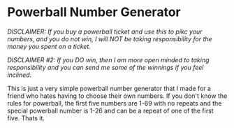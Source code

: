 # Powerball Number Generator

*DISCLAIMER: If you buy a powerball ticket and use this to pikc your numbers, and you do not win, I will NOT be taking responsibility for the money you spent on a ticket.*

*DISCLAIMER #2: If you DO win, then I am more open minded to taking responsibility and you can send me some of the winnings if you feel inclined.*

This is just a very simple powerball number generator that I made for a friend who hates having to choose their own numbers. If you don't know the rules for powerball, the first five numbers are 1-69 with no repeats and the special powerball number is 1-26 and can be a repeat of one of the first five. Thats it.
